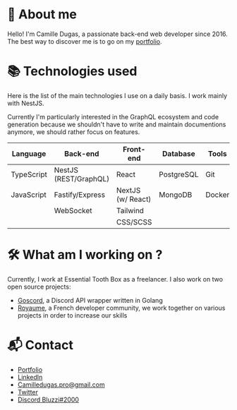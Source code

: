 # 🤔 About me
Hello! I'm Camille Dugas, a passionate back-end web developer since 2016. The best way to discover me is to go on my [portfolio](https://camilledugas.me).

# 📚 Technologies used
Here is the list of the main technologies I use on a daily basis. I work mainly with NestJS.

Currently I'm particularly interested in the GraphQL ecosystem and code generation because we shouldn't have to write and maintain documentions anymore, we should rather focus on features.

| Language   | Back-end              | Front-end         | Database   | Tools  |
| ---------- | --------------------- | ----------------- | ---------- | ------ |
| TypeScript | NestJS (REST/GraphQL) | React             | PostgreSQL | Git    |
| JavaScript | Fastify/Express       | NextJS (w/ React) | MongoDB    | Docker |
|            | WebSocket             | Tailwind          |            |        |
|            |                       | CSS/SCSS          |            |        |

# 🛠️ What am I working on ?
Currently, I work at Essential Tooth Box as a freelancer. I also work on two open source projects:
- [Goscord](https://github.com/Goscord), a Discord API wrapper written in Golang
- [Royaume](https://github.com/Virtual-Royaume), a French developer community, we work together on various projects in order to increase our skills

# 📬 Contact
- [Portfolio](https://camilledugas.me)
- [LinkedIn](https://www.linkedin.com/in/camille-dugas)
- [Camilledugas.pro@gmail.com](mailto:camilledugas.pro@gmail.com)
- [Twitter](https://twitter.com/Bluzzi_)
- [Discord Bluzzi#2000](https://discord.com/users/233351173665456129)
